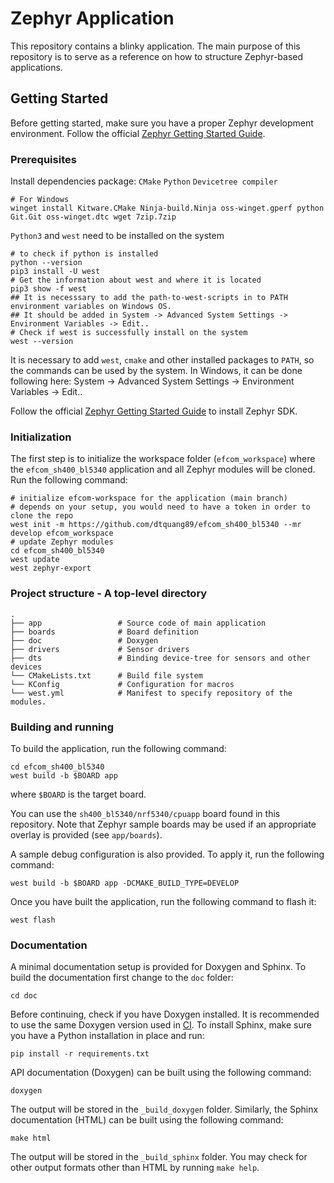 # Zephyr Application

This repository contains a blinky application. The main purpose of this
repository is to serve as a reference on how to structure Zephyr-based
applications.

## Getting Started

Before getting started, make sure you have a proper Zephyr development
environment. Follow the official
[Zephyr Getting Started Guide](https://docs.zephyrproject.org/latest/getting_started/index.html).

### Prerequisites

Install dependencies package: `CMake` `Python` `Devicetree compiler`

```shell
# For Windows
winget install Kitware.CMake Ninja-build.Ninja oss-winget.gperf python Git.Git oss-winget.dtc wget 7zip.7zip
```

`Python3` and `west` need to be installed on the system

```shell
# to check if python is installed
python --version
pip3 install -U west
# Get the information about west and where it is located
pip3 show -f west
## It is necesssary to add the path-to-west-scripts in to PATH environment variables on Windows OS.
## It should be added in System -> Advanced System Settings -> Environment Variables -> Edit..
# Check if west is successfully install on the system
west --version
```

It is necessary to add `west`, `cmake` and other installed packages to `PATH`, so the commands can be used by the system.
In Windows, it can be done following here: System -> Advanced System Settings -> Environment Variables -> Edit..

Follow the official
[Zephyr Getting Started Guide](https://docs.zephyrproject.org/latest/getting_started/index.html) to install Zephyr SDK.

### Initialization

The first step is to initialize the workspace folder (``efcom_workspace``) where
the ``efcom_sh400_bl5340`` application and all Zephyr modules will be cloned. Run the following
command:

```shell
# initialize efcom-workspace for the application (main branch)
# depends on your setup, you would need to have a token in order to clone the repo
west init -m https://github.com/dtquang89/efcom_sh400_bl5340 --mr develop efcom_workspace
# update Zephyr modules
cd efcom_sh400_bl5340
west update
west zephyr-export
```

### Project structure - A top-level directory

    .
    ├── app                 # Source code of main application
    ├── boards              # Board definition
    ├── doc                 # Doxygen
    ├── drivers             # Sensor drivers
    ├── dts                 # Binding device-tree for sensors and other devices
    └── CMakeLists.txt      # Build file system
    └── KConfig             # Configuration for macros
    └── west.yml            # Manifest to specify repository of the modules.

### Building and running

To build the application, run the following command:

```shell
cd efcom_sh400_bl5340
west build -b $BOARD app
```

where `$BOARD` is the target board.

You can use the `sh400_bl5340/nrf5340/cpuapp` board found in this
repository. Note that Zephyr sample boards may be used if an
appropriate overlay is provided (see `app/boards`).

A sample debug configuration is also provided. To apply it, run the following
command:

```shell
west build -b $BOARD app -DCMAKE_BUILD_TYPE=DEVELOP
```

Once you have built the application, run the following command to flash it:

```shell
west flash
```

### Documentation

A minimal documentation setup is provided for Doxygen and Sphinx. To build the
documentation first change to the ``doc`` folder:

```shell
cd doc
```

Before continuing, check if you have Doxygen installed. It is recommended to
use the same Doxygen version used in [CI](.github/workflows/docs.yml). To
install Sphinx, make sure you have a Python installation in place and run:

```shell
pip install -r requirements.txt
```

API documentation (Doxygen) can be built using the following command:

```shell
doxygen
```

The output will be stored in the ``_build_doxygen`` folder. Similarly, the
Sphinx documentation (HTML) can be built using the following command:

```shell
make html
```

The output will be stored in the ``_build_sphinx`` folder. You may check for
other output formats other than HTML by running ``make help``.
